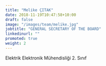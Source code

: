 ```yaml
---
title: "Melike ÇITAK"
date: 2018-11-19T10:47:58+10:00
draft: false
image: "/images/team/melike.jpg"
jobtitle: "GENERAL SECRETARY OF THE BOARD"
linkedinurl: ""
promoted: true
weight: 2
---
```


Elektrik Elektronik Mühendisliği 2. Sınıf
